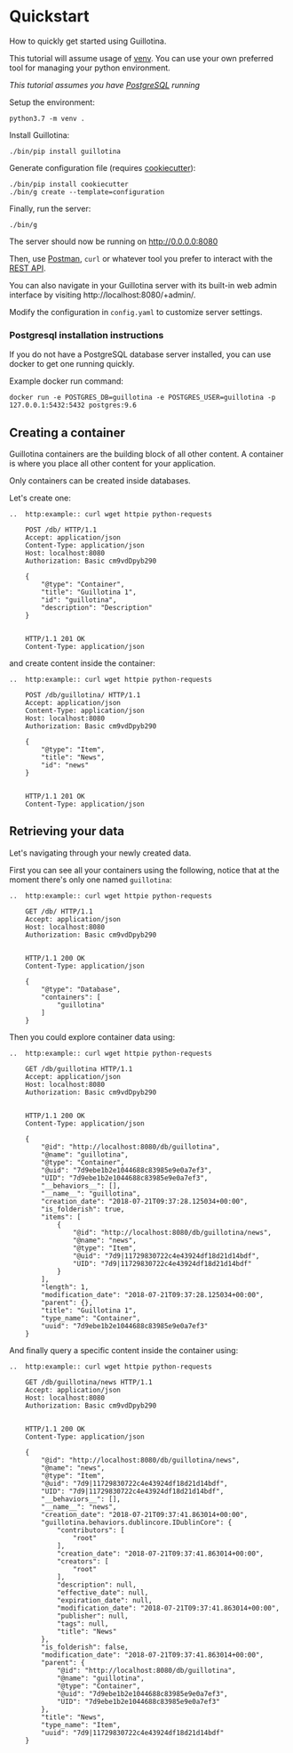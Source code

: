 # Quickstart

How to quickly get started using Guillotina.

This tutorial will assume usage of [venv](https://docs.python-guide.org/dev/virtualenvs/ "Link to docs about different venvs").
You can use your own preferred tool for managing your python environment.

*This tutorial assumes you have [PostgreSQL](https://www.postgresql.org/ "Link to PostgreSQL") running*

Setup the environment:

```
python3.7 -m venv .
```

Install Guillotina:

```
./bin/pip install guillotina
```

Generate configuration file (requires [cookiecutter](https://cookiecutter.readthedocs.io "Link to cookiecutter")):

```
./bin/pip install cookiecutter
./bin/g create --template=configuration
```

Finally, run the server:

```
./bin/g
```

The server should now be running on http://0.0.0.0:8080

Then, use [Postman](https://www.getpostman.com/ "Link to Postman"), `curl` or whatever tool you
prefer to interact with the [REST API](./rest/index.html).

You can also navigate in your Guillotina server with its built-in web admin interface by visiting http://localhost:8080/+admin/.

Modify the configuration in `config.yaml` to customize server settings.


### Postgresql installation instructions

If you do not have a PostgreSQL database server installed, you can use docker
to get one running quickly.

Example docker run command:

```
docker run -e POSTGRES_DB=guillotina -e POSTGRES_USER=guillotina -p 127.0.0.1:5432:5432 postgres:9.6
```


## Creating a container

Guillotina containers are the building block of all other content.
A container is where you place all other content for your application.

Only containers can be created inside databases.

Let's create one:

```eval_rst
..  http:example:: curl wget httpie python-requests

    POST /db/ HTTP/1.1
    Accept: application/json
    Content-Type: application/json
    Host: localhost:8080
    Authorization: Basic cm9vdDpyb290

    {
        "@type": "Container",
        "title": "Guillotina 1",
        "id": "guillotina",
        "description": "Description"
    }


    HTTP/1.1 201 OK
    Content-Type: application/json

```

and create content inside the container:

```eval_rst
..  http:example:: curl wget httpie python-requests

    POST /db/guillotina/ HTTP/1.1
    Accept: application/json
    Content-Type: application/json
    Host: localhost:8080
    Authorization: Basic cm9vdDpyb290

    {
        "@type": "Item",
        "title": "News",
        "id": "news"
    }


    HTTP/1.1 201 OK
    Content-Type: application/json

```

## Retrieving your data

Let's navigating through your newly created data.

First you can see all your containers using the following, notice that at the moment there's only one named `guillotina`:

```eval_rst
..  http:example:: curl wget httpie python-requests

    GET /db/ HTTP/1.1
    Accept: application/json
    Host: localhost:8080
    Authorization: Basic cm9vdDpyb290


    HTTP/1.1 200 OK
    Content-Type: application/json

    {
        "@type": "Database",
        "containers": [
            "guillotina"
        ]
    }

```

Then you could explore container data using:

```eval_rst
..  http:example:: curl wget httpie python-requests

    GET /db/guillotina HTTP/1.1
    Accept: application/json
    Host: localhost:8080
    Authorization: Basic cm9vdDpyb290


    HTTP/1.1 200 OK
    Content-Type: application/json

    {
        "@id": "http://localhost:8080/db/guillotina",
        "@name": "guillotina",
        "@type": "Container",
        "@uid": "7d9ebe1b2e1044688c83985e9e0a7ef3",
        "UID": "7d9ebe1b2e1044688c83985e9e0a7ef3",
        "__behaviors__": [],
        "__name__": "guillotina",
        "creation_date": "2018-07-21T09:37:28.125034+00:00",
        "is_folderish": true,
        "items": [
            {
                "@id": "http://localhost:8080/db/guillotina/news",
                "@name": "news",
                "@type": "Item",
                "@uid": "7d9|11729830722c4e43924df18d21d14bdf",
                "UID": "7d9|11729830722c4e43924df18d21d14bdf"
            }
        ],
        "length": 1,
        "modification_date": "2018-07-21T09:37:28.125034+00:00",
        "parent": {},
        "title": "Guillotina 1",
        "type_name": "Container",
        "uuid": "7d9ebe1b2e1044688c83985e9e0a7ef3"
    }

```

And finally query a specific content inside the container using:

```eval_rst
..  http:example:: curl wget httpie python-requests

    GET /db/guillotina/news HTTP/1.1
    Accept: application/json
    Host: localhost:8080
    Authorization: Basic cm9vdDpyb290


    HTTP/1.1 200 OK
    Content-Type: application/json

    {
        "@id": "http://localhost:8080/db/guillotina/news",
        "@name": "news",
        "@type": "Item",
        "@uid": "7d9|11729830722c4e43924df18d21d14bdf",
        "UID": "7d9|11729830722c4e43924df18d21d14bdf",
        "__behaviors__": [],
        "__name__": "news",
        "creation_date": "2018-07-21T09:37:41.863014+00:00",
        "guillotina.behaviors.dublincore.IDublinCore": {
            "contributors": [
                "root"
            ],
            "creation_date": "2018-07-21T09:37:41.863014+00:00",
            "creators": [
                "root"
            ],
            "description": null,
            "effective_date": null,
            "expiration_date": null,
            "modification_date": "2018-07-21T09:37:41.863014+00:00",
            "publisher": null,
            "tags": null,
            "title": "News"
        },
        "is_folderish": false,
        "modification_date": "2018-07-21T09:37:41.863014+00:00",
        "parent": {
            "@id": "http://localhost:8080/db/guillotina",
            "@name": "guillotina",
            "@type": "Container",
            "@uid": "7d9ebe1b2e1044688c83985e9e0a7ef3",
            "UID": "7d9ebe1b2e1044688c83985e9e0a7ef3"
        },
        "title": "News",
        "type_name": "Item",
        "uuid": "7d9|11729830722c4e43924df18d21d14bdf"
    }

```
